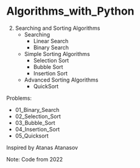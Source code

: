 # Algorithms_with_Python

2. Searching and Sorting Algorithms
    - Searching
        - Linear Search
        - Binary Search
    - Simple Sorting Algorithms
        - Selection Sort
        - Bubble Sort
        - Insertion Sort
    - Advanced Sorting Algorithms
        - QuickSort

Problems:
- 01_Binary_Search
- 02_Selection_Sort
- 03_Bubble_Sort
- 04_Insertion_Sort
- 05_Quicksort

Inspired by Atanas Atanasov

Note: Code from 2022
